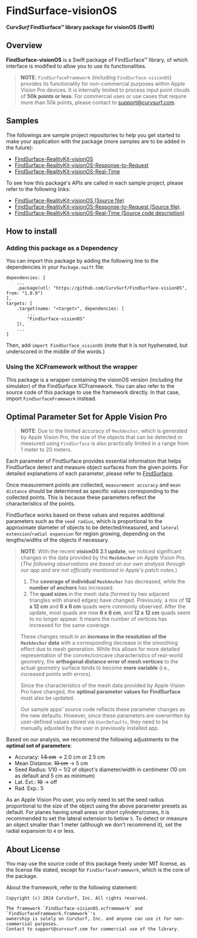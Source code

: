 # FindSurface-visionOS

**Curv*Surf* FindSurface™ library package for visionOS (Swift)**

## Overview

**FindSurface-visionOS** is a Swift package of FindSurface™ library, of which interface is modified to allow you to use its functionalities.

> **NOTE**: `FindSurfaceFramework` (including `FindSurface-visionOS`) provides its functionality for non-commercial purposes within Apple Vision Pro devices. It is internally limited to process input point clouds of **50k points or less**. For commercial uses or use cases that require more than 50k points, please contact to support@curvsurf.com.

## Samples

The followings are sample project repositories to help you get started to make your application with the package (more samples are to be added in the future):

- [FindSurface-RealityKit-visionOS](https://github.com/CurvSurf/FindSurface-RealityKit-visionOS)
- [FindSurface-RealityKit-visionOS-Response-to-Request](https://github.com/CurvSurf/FindSurface-RealityKit-visionOS-Response-to-Request)
- [FindSurface-RealityKit-visionOS-Real-Time](https://github.com/CurvSurf/FindSurface-RealityKit-visionOS-Real-Time)

To see how this package's APIs are called in each sample project, please refer to the following links:

- [FindSurface-RealityKit-visionOS (Source file)](https://github.com/CurvSurf/FindSurface-RealityKit-visionOS/blob/86024c6ea42997d06bc3aa016ee275fad770e46c/FindSurfaceST-visionOS/Views/ImmersiveView.swift#L160-L239)
- [FindSurface-RealityKit-visionOS-Response-to-Request (Source file)](https://github.com/CurvSurf/FindSurface-RealityKit-visionOS-Response-to-Request/blob/c8d318c7bb9dc9b99caf18168553e3b5b6c558b7/FindSurfaceRR-visionOS/Views/ImmersiveView.swift#L45-L218).
- [FindSurface-RealityKit-visionOS-Real-Time (Source code description)](https://github.com/CurvSurf/FindSurface-RealityKit-visionOS-Real-Time/tree/main?tab=readme-ov-file#invoking-findsurface-packages-apis)

## How to install

### Adding this package as a Dependency

You can import this package by adding the following line to the dependencies in your `Package.swift` file:

````
dependencies: [
    ...
    .package(utl: "https://github.com/CurvSurf/FindSurface-visionOS", from: "1.0.0")
],
targets: [
    .target(name: "<target>", dependencies: [
        ...
        "FindSurface-visionOS"
    ]),
    ...
]
````

Then, add `import FindSurface_visionOS` (note that it is not hyphenated, but underscored in the middle of the words.)

### Using the XCFramework without the wrapper

This package is a wrapper containing the visionOS version (including the simulator) of the FindSurface XCFramework. You can also refer to the source code of this package to use the framework directly. In that case, import `FindSurfaceFramework` instead.


## Optimal Parameter Set for Apple Vision Pro

> **NOTE**: Due to the limited accuracy of `MeshAnchor`, which is generated by Apple Vision Pro, the size of the objects that can be detected or measured using `FindSurface` is also practically limited in a range from 1 meter to 20 meters.

Each parameter of FindSurface provides essential information that helps FindSurface detect and measure object surfaces from the given points. For detailed explanations of each parameter, please refer to [FindSurface](https://github.com/CurvSurf/FindSurface#how-does-it-work).

Once measurement points are collected, `measurement accuracy` and `mean distance` should be determined as specific values corresponding to the collected points. This is because these parameters reflect the characteristics of the points.

FindSurface works based on these values and requires additional parameters such as the `seed radius`, which is proportional to the approximate diameter of objects to be detected/measured, and `lateral extension`/`radial expansion` for region growing, depending on the lengths/widths of the objects if necessary.

> **NOTE**: With the recent **visionOS 2.1 update**, we noticed significant changes in the data provided by the **`MeshAnchor`** on Apple Vision Pro. (*The following observations are based on our own analysis through our app and are not officially mentioned in Apple's patch notes.*)
>
>1. The **coverage of individual `MeshAnchor`** has decreased, while the **number of anchors** has increased.
>2. The **quad sizes** in the mesh data (formed by two adjacent triangles with shared edges) have changed. Previously, a mix of **12 x 12 cm** and **6 x 6 cm** quads were commonly observed. After the update, most quads are now **6 x 6 cm**, and **12 x 12 cm** quads seem to no longer appear. It means the number of vertices has increased for the same coverage.
>
>These changes result in an **increase in the resolution of the `MeshAnchor` data** with a corresponding decrease in the smoothing effect due to mesh generation. While this allows for more detailed representation of the convex/concave characteristics of real-world geometry, the **orthogonal distance error of mesh vertices** to the actual geometry surface tends to become **more variable** (i.e., increased points with errors).
>
>Since the characteristics of the mesh data provided by Apple Vision Pro have changed, the **optimal parameter values for FindSurface** must also be updated. 
>
> Our sample apps' source code reflects these parameter changes as the new defaults. However, since these parameters are overwritten by user-defined values stored via `UserDefaults`, they need to be manually adjusted by the user in previously installed app.

Based on our analysis, we recommend the following adjustments to the **optimal set of parameters**:

- Accuracy: ~~1.5 cm~~ → 2.0 cm or 2.5 cm
- Mean Distance: ~~10 cm~~ → 5 cm
- Seed Radius: 1/10 ~ 1/2 of object's diameter/width in centimeter (10 cm as default and 5 cm as minimum)
- Lat. Ext.: ~~10~~ → off
- Rad. Exp.: 5


As an Apple Vision Pro user, you only need to set the seed radius proportional to the size of the object using the above parameter presets as default. For planes having small areas or short cylinders/cones, it is recommended to set the lateral extension to below `5`. To detect or measure an object smaller than 1 meter (although we don't recommend it), set the radial expansion to `4` or less.


## About License

You may use the source code of this package freely under MIT license, as the license file stated, except for `FindSurfaceFramework`, which is the core of the package.

About the framework, refer to the following statement:

````
Copyright (c) 2024 CurvSurf, Inc. All rights reserved.

The framework `FindSurface-visionOS.xcframework` and `FindSurfaceFramework.framework`'s 
ownership is solely on CurvSurf, Inc. and anyone can use it for non-commercial purposes. 
Contact to support@curvsurf.com for commercial use of the library.
````

